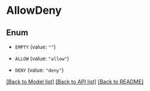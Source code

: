 # AllowDeny

## Enum


* `EMPTY` (value: `""`)

* `ALLOW` (value: `"allow"`)

* `DENY` (value: `"deny"`)


[[Back to Model list]](../README.md#documentation-for-models) [[Back to API list]](../README.md#documentation-for-api-endpoints) [[Back to README]](../README.md)


